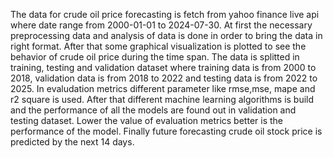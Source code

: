 The data for crude oil price forecasting is fetch from yahoo finance live api where date range from 2000-01-01 to 2024-07-30. At first the necessary preprocessing data and analysis of data is done in order to bring the data in right format. After that some graphical visualization is plotted to see the behavior of crude oil price during the time span. The data is splitted in training, testing and validation dataset where training data is from 2000 to 2018, validation data is from 2018 to 2022 and testing data is from 2022 to 2025. In evaludation metrics different parameter like rmse,mse, mape and r2 square is used. After that different machine learning algorithms is build and the performance of all the models are found out in validation and testing dataset. Lower the value of evaluation metrics better is the performance of the model. Finally future forecasting crude oil stock price is predicted by the next 14 days.

